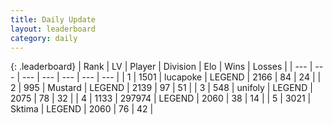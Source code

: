 ```yaml
---
title: Daily Update
layout: leaderboard
category: daily
---
```


{: .leaderboard}
| Rank | LV | Player | Division | Elo | Wins | Losses |
| --- | --- | --- | --- | --- | --- | --- |
| <span data-change="0">1</span> | 1501 | <span title="ID: 41925">lucapoke</span> | LEGEND | <span data-change="23">2166</span> | <span data-change="6">84</span> | <span data-change="1">24</span> |
| <span data-change="1">2</span> | 995 | <span title="ID: 611082">Mustard</span> | LEGEND | <span data-change="60">2139</span> | <span data-change="18">97</span> | <span data-change="4">51</span> |
| <span data-change="-1">3</span> | 548 | <span title="ID: 750704">unifoly</span> | LEGEND | <span data-change="-43">2075</span> | <span data-change="8">78</span> | <span data-change="6">32</span> |
| <span data-change="21">4</span> | 1133 | <span title="ID: 544038">297974</span> | LEGEND | <span data-change="52">2060</span> | <span data-change="12">38</span> | <span data-change="4">14</span> |
| <span data-change="-1">5</span> | 3021 | <span title="ID: 353063">Sktima</span> | LEGEND | <span data-change="-9">2060</span> | <span data-change="0">76</span> | <span data-change="1">42</span> |